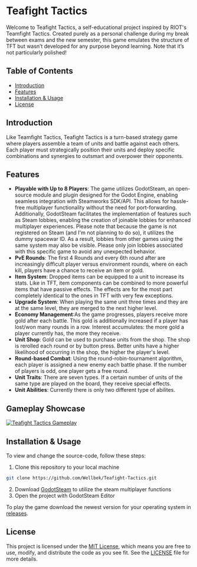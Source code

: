 # Teafight Tactics

Welcome to Teafight Tactics, a self-educational project inspired by RIOT's Teamfight Tactics. Created purely as a personal challenge during my break between exams and the new semester, this game emulates the structure of TFT but wasn’t developed for any purpose beyond learning. Note that it’s not particularly polished!

## Table of Contents

- [Introduction](#Introduction)
- [Features](#Features)
- [Installation & Usage](#Installation-&-Usage)
- [License](#License)

## Introduction

Like Teamfight Tactics, Teafight Tactics is a turn-based strategy game where players assemble a team of units and battle against each others. Each player must strategically position their units and deploy specific combinations and synergies to outsmart and overpower their opponents.

## Features

- **Playable with Up to 8 Players**: The game utilizes GodotSteam, an open-source module and plugin designed for the Godot Engine, enabling seamless integration with Steamworks SDK/API. This allows for hassle-free multiplayer functionality without the need for port-forwarding. Additionally, GodotSteam facilitates the implementation of features such as Steam lobbies, enabling the creation of joinable lobbies for enhanced multiplayer experiences.
Please note that because the game is not registered on Steam (and I'm not planning to do so), it utilizes the dummy spacewar ID. As a result, lobbies from other games using the same system may also be visible. Please only join lobbies associated with this specific game to avoid any unexpected behavior.
- **PvE Rounds**: The first 4 Rounds and every 6th round after are increasingly difficult player versus environment rounds, where on each kill, players have a chance to receive an item or gold.
- **Item System**:  Dropped items can be equipped to a unit to increase its stats. Like in TFT, item components can be combined to more powerful items that have passive effects. The effects are for the most part completely identical to the ones in TFT with very few exceptions.
- **Upgrade System**: When playing the same unit three times and they are at the same level, they are merged to the next higher level.
- **Economy Management**:As the game progresses, players receive more gold after each battle. This gold is additionally increased if a player has lost/won many rounds in a row. Interest accumulates: the more gold a player currently has, the more they receive.
- **Unit Shop**: Gold can be used to purchase units from the shop. The shop is rerolled each round or by button press. Better units have a higher likelihood of occurring in the shop, the higher the player's level.
- **Round-based Combat**: Using the round-robin-tournament algorithm, each player is assigned a new enemy each battle phase. If the number of players is odd, one player gets a free round.
- **Unit Traits**: There are seven types. If a certain number of units of the same type are played on the board, they receive special effects.
- **Unit Abilities**: Currently there is only two different type of abilites.

## Gameplay Showcase

[![Teafight Tactics Gameplay](https://img.youtube.com/vi/ZOJ0OlERgu0/hqdefault.jpg)](https://youtu.be/ZOJ0OlERgu0)

## Installation & Usage

To view and change the source-code, follow these steps:

1. Clone this repository to your local machine
  ```bash
  git clone https://github.com/Wellbek/Teafight-Tactics.git
  ```
2. Download [GodotSteam](https://godotsteam.com/) to utilize the steam multiplayer functions
3. Open the project with GodotSteam Editor

To play the game download the newest version for your operating system in [releases](https://github.com/Wellbek/Teafight-Tactics/releases).

## License

This project is licensed under the [MIT License](https://opensource.org/licenses/MIT), which means you are free to use, modify, and distribute the code as you see fit. See the [LICENSE](LICENSE) file for more details.
